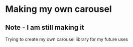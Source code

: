 # Making my own carousel
## Note - I am still making it
Trying to create my own carousel library for my future uses 